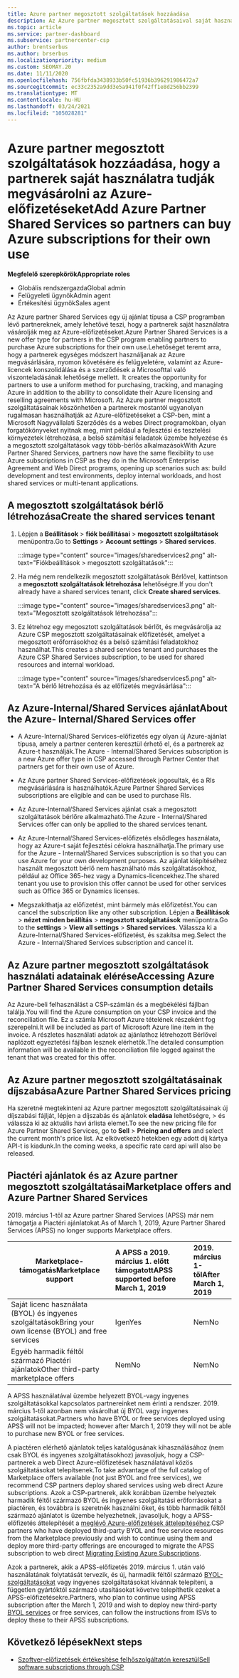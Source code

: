 ```yaml
---
title: Azure partner megosztott szolgáltatások hozzáadása
description: Az Azure partner megosztott szolgáltatásaival saját használatra vásárolhat Azure-előfizetéseket, és egységes módszert használhat az Azure megvásárlásához, nyomon követéséhez és kezeléséhez.
ms.topic: article
ms.service: partner-dashboard
ms.subservice: partnercenter-csp
author: brentserbus
ms.author: brserbus
ms.localizationpriority: medium
ms.custom: SEOMAY.20
ms.date: 11/11/2020
ms.openlocfilehash: 756fbfda3438933b50fc51936b396291986472a7
ms.sourcegitcommit: ec33c2352a9dd3e5a941f0f42ff1e8d256bb2399
ms.translationtype: MT
ms.contentlocale: hu-HU
ms.lasthandoff: 03/24/2021
ms.locfileid: "105028281"
---
```

# <a name="add-azure-partner-shared-services-so-partners-can-buy-azure-subscriptions-for-their-own-use"></a><span data-ttu-id="d609d-103">Azure partner megosztott szolgáltatások hozzáadása, hogy a partnerek saját használatra tudják megvásárolni az Azure-előfizetéseket</span><span class="sxs-lookup"><span data-stu-id="d609d-103">Add Azure Partner Shared Services so partners can buy Azure subscriptions for their own use</span></span>

<span data-ttu-id="d609d-104">**Megfelelő szerepkörök**</span><span class="sxs-lookup"><span data-stu-id="d609d-104">**Appropriate roles**</span></span>

- <span data-ttu-id="d609d-105">Globális rendszergazda</span><span class="sxs-lookup"><span data-stu-id="d609d-105">Global admin</span></span>
- <span data-ttu-id="d609d-106">Felügyeleti ügynök</span><span class="sxs-lookup"><span data-stu-id="d609d-106">Admin agent</span></span>
- <span data-ttu-id="d609d-107">Értékesítési ügynök</span><span class="sxs-lookup"><span data-stu-id="d609d-107">Sales agent</span></span>

<span data-ttu-id="d609d-108">Az Azure partner Shared Services egy új ajánlat típusa a CSP programban lévő partnereknek, amely lehetővé teszi, hogy a partnerek saját használatra vásárolják meg az Azure-előfizetéseket.</span><span class="sxs-lookup"><span data-stu-id="d609d-108">Azure Partner Shared Services is a new offer type for partners in the CSP program enabling partners to purchase Azure subscriptions for their own use.</span></span><span data-ttu-id="d609d-109">Lehetőséget teremt arra, hogy a partnerek egységes módszert használjanak az Azure megvásárlására, nyomon követésére és felügyeletére, valamint az Azure-licencek konszolidálása és a szerződések a Microsofttal való viszonteladásának lehetősége mellett.</span><span class="sxs-lookup"><span data-stu-id="d609d-109">  It creates the opportunity for partners to use a uniform method for purchasing, tracking, and managing Azure in addition to the ability to consolidate their Azure licensing and reselling agreements with Microsoft.</span></span> <span data-ttu-id="d609d-110">Az Azure partner megosztott szolgáltatásainak köszönhetően a partnerek mostantól ugyanolyan rugalmasan használhatják az Azure-előfizetéseket a CSP-ben, mint a Microsoft Nagyvállalati Szerződés és a webes Direct programokban, olyan forgatókönyveket nyitnak meg, mint például a fejlesztési és tesztelési környezetek létrehozása, a belső számítási feladatok üzembe helyezése és a megosztott szolgáltatások vagy több-bérlős alkalmazások</span><span class="sxs-lookup"><span data-stu-id="d609d-110">With Azure Partner Shared Services, partners now have the same flexibility to use Azure subscriptions in CSP as they do in the Microsoft Enterprise Agreement and Web Direct programs, opening up scenarios such as:  build development and test environments, deploy internal workloads, and host shared services or multi-tenant applications.</span></span>  

## <a name="create-the-shared-services-tenant"></a><span data-ttu-id="d609d-111">A megosztott szolgáltatások bérlő létrehozása</span><span class="sxs-lookup"><span data-stu-id="d609d-111">Create the shared services tenant</span></span>

1. <span data-ttu-id="d609d-112">Lépjen a **Beállítások**  >  **fiók beállításai**  >  **megosztott szolgáltatások** menüpontra.</span><span class="sxs-lookup"><span data-stu-id="d609d-112">Go to **Settings** > **Account settings** > **Shared services**.</span></span>

   :::image type="content" source="images/sharedservices2.png" alt-text="Fiókbeállítások > megosztott szolgáltatások":::

2. <span data-ttu-id="d609d-114">Ha még nem rendelkezik megosztott szolgáltatások Bérlővel, kattintson a **megosztott szolgáltatások létrehozása** lehetőségre.</span><span class="sxs-lookup"><span data-stu-id="d609d-114">If you don't already have a shared services tenant, click **Create shared services**.</span></span>

   :::image type="content" source="images/sharedservices3.png" alt-text="Megosztott szolgáltatások létrehozása":::

3. <span data-ttu-id="d609d-116">Ez létrehoz egy megosztott szolgáltatások bérlőt, és megvásárolja az Azure CSP megosztott szolgáltatásainak előfizetését, amelyet a megosztott erőforrásokhoz és a belső számítási feladatokhoz használhat.</span><span class="sxs-lookup"><span data-stu-id="d609d-116">This creates a shared services tenant and purchases the Azure CSP Shared Services subscription, to be used for shared resources and internal workload.</span></span>

   :::image type="content" source="images/sharedservices5.png" alt-text="A bérlő létrehozása és az előfizetés megvásárlása":::

## <a name="about-the-azure--internalshared-services-offer"></a><span data-ttu-id="d609d-118">Az Azure-Internal/Shared Services ajánlat</span><span class="sxs-lookup"><span data-stu-id="d609d-118">About the Azure- Internal/Shared Services offer</span></span>

- <span data-ttu-id="d609d-119">A Azure-Internal/Shared Services-előfizetés egy olyan új Azure-ajánlat típusa, amely a partner centeren keresztül érhető el, és a partnerek az Azure-t használják.</span><span class="sxs-lookup"><span data-stu-id="d609d-119">The Azure - Internal/Shared Services subscription is a new Azure offer type in CSP accessed through Partner Center that partners get for their own use of Azure.</span></span>

- <span data-ttu-id="d609d-120">Az Azure partner Shared Services-előfizetések jogosultak, és a RIs megvásárlására is használhatók.</span><span class="sxs-lookup"><span data-stu-id="d609d-120">Azure Partner Shared Services subscriptions are eligible and can be used to purchase RIs.</span></span>

- <span data-ttu-id="d609d-121">Az Azure-Internal/Shared Services ajánlat csak a megosztott szolgáltatások bérlőre alkalmazható.</span><span class="sxs-lookup"><span data-stu-id="d609d-121">The Azure - Internal/Shared Services offer can only be applied to the shared services tenant.</span></span>

- <span data-ttu-id="d609d-122">Az Azure-Internal/Shared Services-előfizetés elsődleges használata, hogy az Azure-t saját fejlesztési célokra használhatja.</span><span class="sxs-lookup"><span data-stu-id="d609d-122">The primary use for the Azure - Internal/Shared Services subscription is so that you can use Azure for your own development purposes.</span></span> <span data-ttu-id="d609d-123">Az ajánlat kiépítéséhez használt megosztott bérlő nem használható más szolgáltatásokhoz, például az Office 365-hez vagy a Dynamics-licencekhez.</span><span class="sxs-lookup"><span data-stu-id="d609d-123">The shared tenant you use to provision this offer cannot be used for other services such as Office 365 or Dynamics licenses.</span></span>

- <span data-ttu-id="d609d-124">Megszakíthatja az előfizetést, mint bármely más előfizetést.</span><span class="sxs-lookup"><span data-stu-id="d609d-124">You can cancel the subscription like any other subscription.</span></span> <span data-ttu-id="d609d-125">Lépjen a **Beállítások**  >  **nézet minden beállítás**  >  **megosztott szolgáltatások** menüpontra.</span><span class="sxs-lookup"><span data-stu-id="d609d-125">Go to the **settings** > **View all settings** > **Shared services**.</span></span> <span data-ttu-id="d609d-126">Válassza ki a Azure-Internal/Shared Services-előfizetést, és szakítsa meg.</span><span class="sxs-lookup"><span data-stu-id="d609d-126">Select the Azure - Internal/Shared Services subscription and cancel it.</span></span>

## <a name="accessing-azure-partner-shared-services-consumption-details"></a><span data-ttu-id="d609d-127">Az Azure partner megosztott szolgáltatások használati adatainak elérése</span><span class="sxs-lookup"><span data-stu-id="d609d-127">Accessing Azure Partner Shared Services consumption details</span></span>

<span data-ttu-id="d609d-128">Az Azure-beli felhasználást a CSP-számlán és a megbékélési fájlban találja.</span><span class="sxs-lookup"><span data-stu-id="d609d-128">You will find the Azure consumption on your CSP invoice and the reconciliation file.</span></span> <span data-ttu-id="d609d-129">Ez a számla Microsoft Azure tételének részeként fog szerepelni.</span><span class="sxs-lookup"><span data-stu-id="d609d-129">It will be included as part of Microsoft Azure line item in the invoice.</span></span> <span data-ttu-id="d609d-130">A részletes használati adatok az ajánlathoz létrehozott Bérlővel naplózott egyeztetési fájlban lesznek elérhetők.</span><span class="sxs-lookup"><span data-stu-id="d609d-130">The detailed consumption information will be available in the reconciliation file logged against the tenant that was created for this offer.</span></span>

## <a name="azure-partner-shared-services-pricing"></a><span data-ttu-id="d609d-131">Az Azure partner megosztott szolgáltatásainak díjszabása</span><span class="sxs-lookup"><span data-stu-id="d609d-131">Azure Partner Shared Services pricing</span></span>

<span data-ttu-id="d609d-132">Ha szeretné megtekinteni az Azure partner megosztott szolgáltatásainak új díjszabási fájlját, lépjen a díjszabás és ajánlatok **eladása** lehetőségre,  >   és válassza ki az aktuális havi árlista elemet.</span><span class="sxs-lookup"><span data-stu-id="d609d-132">To see the new pricing file for Azure Partner Shared Services, go to **Sell** > **Pricing and offers** and select the current month's price list.</span></span> <span data-ttu-id="d609d-133">Az elkövetkező hetekben egy adott díj kártya API-t is kiadunk.</span><span class="sxs-lookup"><span data-stu-id="d609d-133">In the coming weeks, a specific rate card api will also be released.</span></span>

## <a name="marketplace-offers-and-azure-partner-shared-services"></a><span data-ttu-id="d609d-134">Piactéri ajánlatok és az Azure partner megosztott szolgáltatásai</span><span class="sxs-lookup"><span data-stu-id="d609d-134">Marketplace offers and Azure Partner Shared Services</span></span>

<span data-ttu-id="d609d-135">2019. március 1-től az Azure partner Shared Services (APSS) már nem támogatja a Piactéri ajánlatokat.</span><span class="sxs-lookup"><span data-stu-id="d609d-135">As of March 1, 2019, Azure Partner Shared Services (APSS) no longer supports Marketplace offers.</span></span>

|<span data-ttu-id="d609d-136">**Marketplace-támogatás**</span><span class="sxs-lookup"><span data-stu-id="d609d-136">**Marketplace support**</span></span>   |<span data-ttu-id="d609d-137">**A APSS a 2019. március 1. előtt támogatott**</span><span class="sxs-lookup"><span data-stu-id="d609d-137">**APSS supported before March 1, 2019**</span></span>|<span data-ttu-id="d609d-138">**2019. március 1-től**</span><span class="sxs-lookup"><span data-stu-id="d609d-138">**After March 1, 2019**</span></span>|
|---------------------------|:----------------------------|:-------------------|
|<span data-ttu-id="d609d-139">Saját licenc használata (BYOL) és ingyenes szolgáltatások</span><span class="sxs-lookup"><span data-stu-id="d609d-139">Bring your own license (BYOL) and free services</span></span>   | <span data-ttu-id="d609d-140">Igen</span><span class="sxs-lookup"><span data-stu-id="d609d-140">Yes</span></span>   | <span data-ttu-id="d609d-141">Nem</span><span class="sxs-lookup"><span data-stu-id="d609d-141">No</span></span>|
|<span data-ttu-id="d609d-142">Egyéb harmadik féltől származó Piactéri ajánlatok</span><span class="sxs-lookup"><span data-stu-id="d609d-142">Other third-party marketplace offers</span></span>   | <span data-ttu-id="d609d-143">Nem</span><span class="sxs-lookup"><span data-stu-id="d609d-143">No</span></span>   |<span data-ttu-id="d609d-144">Nem</span><span class="sxs-lookup"><span data-stu-id="d609d-144">No</span></span>|

<span data-ttu-id="d609d-145">A APSS használatával üzembe helyezett BYOL-vagy ingyenes szolgáltatásokkal kapcsolatos partnereinket nem érinti a rendszer. 2019. március 1-től azonban nem vásárolhat új BYOL vagy ingyenes szolgáltatásokat.</span><span class="sxs-lookup"><span data-stu-id="d609d-145">Partners who have BYOL or free services deployed using APSS will not be impacted; however after March 1, 2019 they will not be able to purchase new BYOL or free services.</span></span>

<span data-ttu-id="d609d-146">A piactéren elérhető ajánlatok teljes katalógusának kihasználásához (nem csak BYOL és ingyenes szolgáltatásokhoz) javasoljuk, hogy a CSP-partnerek a web Direct Azure-előfizetések használatával közös szolgáltatásokat telepítsenek.</span><span class="sxs-lookup"><span data-stu-id="d609d-146">To take advantage of the full catalog of Marketplace offers available (not just BYOL and free services), we recommend CSP partners deploy shared services using web direct Azure subscriptions.</span></span>  <span data-ttu-id="d609d-147">Azok a CSP-partnerek, akik korábban üzembe helyeztek harmadik féltől származó BYOL és ingyenes szolgáltatási erőforrásokat a piactéren, és továbbra is szeretnék használni őket, és több harmadik féltől származó ajánlatot is üzembe helyezhetnek, javasoljuk, hogy a APSS-előfizetés áttelepítését a [meglévő Azure-előfizetések áttelepítéséhez](/azure/cloud-solution-provider/migration/migration#migrating-existing-azure-subscriptions).</span><span class="sxs-lookup"><span data-stu-id="d609d-147">CSP partners who have deployed third-party BYOL and free service resources from the Marketplace previously and wish to continue using them and deploy more third-party offerings are encouraged to migrate the APSS subscription to web direct [Migrating Existing Azure Subscriptions](/azure/cloud-solution-provider/migration/migration#migrating-existing-azure-subscriptions).</span></span>

<span data-ttu-id="d609d-148">Azok a partnerek, akik a APSS-előfizetés 2019. március 1. után való használatának folytatását tervezik, és új, harmadik féltől származó [BYOL-szolgáltatásokat](https://azuremarketplace.microsoft.com/marketplace/apps?filters=byol) vagy ingyenes szolgáltatásokat kívánnak telepíteni, a független gyártóktól származó utasításokat követve telepíthetik ezeket a APSS-előfizetésekre.</span><span class="sxs-lookup"><span data-stu-id="d609d-148">Partners, who plan to continue using APSS subscription after the March 1, 2019 and wish to deploy new third-party [BYOL services](https://azuremarketplace.microsoft.com/marketplace/apps?filters=byol) or free services, can follow the instructions from ISVs to deploy these to their APSS subscriptions.</span></span>

## <a name="next-steps"></a><span data-ttu-id="d609d-149">Következő lépések</span><span class="sxs-lookup"><span data-stu-id="d609d-149">Next steps</span></span>

- [<span data-ttu-id="d609d-150">Szoftver-előfizetések értékesítése felhőszolgáltatón keresztül</span><span class="sxs-lookup"><span data-stu-id="d609d-150">Sell software subscriptions through CSP</span></span>](csp-software-subscriptions.md)